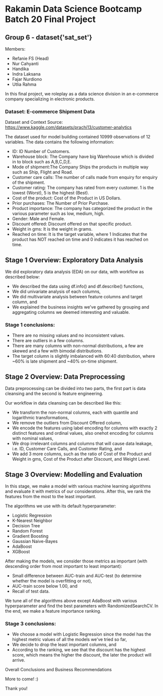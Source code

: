 # Rakamin Data Science Bootcamp Batch 20 Final Project

## Group 6 - dataset{'sat_set'}

Members:
- Refanie FS (Head)
- Nur Cahyanti
- Handika
- Indra Laksana
- Fajar Nurdiono
- Utlia Rahma

In this final project, we roleplay as a data science division in an e-commerce company specializing in electronic products.

### Dataset: E-commerce Shipment Data

Dataset and Context Source: https://www.kaggle.com/datasets/prachi13/customer-analytics

The dataset used for model building contained 10999 observations of 12 variables. The data contains the following information:
- ID: ID Number of Customers.
- Warehouse block: The Company have big Warehouse which is divided in to block such as A,B,C,D,E.
- Mode of shipment:The Company Ships the products in multiple way such as Ship, Flight and Road.
- Customer care calls: The number of calls made from enquiry for enquiry of the shipment.
- Customer rating: The company has rated from every customer. 1 is the lowest (Worst), 5 is the highest (Best).
- Cost of the product: Cost of the Product in US Dollars.
- Prior purchases: The Number of Prior Purchase.
- Product importance: The company has categorized the product in the various parameter such as low, medium, high.
- Gender: Male and Female.
- Discount offered: Discount offered on that specific product.
- Weight in gms: It is the weight in grams.
- Reached on time: It is the target variable, where 1 Indicates that the product has NOT reached on time and 0 indicates it has reached on time.

## Stage 1 Overview: Exploratory Data Analysis

We did exploratory data analysis (EDA) on our data, with workflow as described below:

- We described the data using df.info() and df.describe() functions,
- We did univariate analysis of each columns,
- We did multivariate analysis between feature columns and target column, and
- We explained the business insights we've gathered by grouping and aggregating columns we deemed interesting and valuable.

### Stage 1 conclusions:

- There are no missing values and no inconsistent values.
- There are outliers in a few columns.
- There are many columns with non-normal distributions, a few are skewed and a few with bimodal distributions.
- The target column is slightly imbalanced with 60:40 distribution, where ~60% is late shipment and ~40% on-time shipment.

## Stage 2 Overview: Data Preprocessing

Data preprocessing can be divided into two parts, the first part is data cleansing and the second is feature engineering.

Our workflow in data cleansing can be described like this:

- We transform the non-normal columns, each with quantile and logarithmic transformations,
- We remove the outliers from Discount Offered column,
- We encode the features using label encoding for columns with exactly 2 distinct features and ordinal values, also onehot encoding for columns with nominal values,
- We drop irrelevant columns and columns that will cause data leakage, i.e. ID, Customer Care Calls, and Customer Rating, and
- We add 3 more columns, such as the ratio of Cost of the Product and Weight in gms, Cost of the Product after Discount, and Weight Level.

## Stage 3 Overview: Modelling and Evaluation

In this stage, we make a model with various machine learning algorithms and evaluate it with metrics of our considerations. After this, we rank the features from the most to the least important.

The algorithms we use with its default hyperparameter:

- Logistic Regression
- K-Nearest Neighbor
- Decision Tree
- Random Forest
- Gradient Boosting
- Gaussian Naive-Bayes
- AdaBoost
- XGBoost

After making the models, we consider those metrics as important (with descending order from most important to least important):

- Small difference between AUC-train and AUC-test (to determine whether the model is overfitting or not),
- AUC-train score below 1.00, and
- Recall of test data.

We tune all of the algorithms above except AdaBoost with various hyperparameter and find the best parameters with RandomizedSearchCV. In the end, we make a feature importance ranking.

### Stage 3 conclusions:

- We choose a model with Logistic Regression since the model has the highest metric values of all the models we've tried so far,
- We decide to drop the least important columns, and
- According to the ranking, we see that the discount has the highest score, which means the higher the discount, the later the product will arrive.

Overall Conclusions and Business Recommendations

More to come! :)

Thank you!
